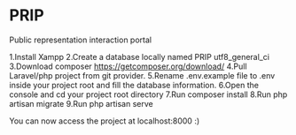 # PRIP
Public representation interaction portal


1.Install Xampp
2.Create a database locally named PRIP utf8_general_ci
3.Download composer https://getcomposer.org/download/
4.Pull Laravel/php project from git provider.
5.Rename .env.example file to .env inside your project root and fill the database information. 
6.Open the console and cd your project root directory
7.Run composer install
8.Run php artisan migrate
9.Run php artisan serve

You can now access the project at localhost:8000 :)

